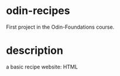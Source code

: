 # odin-recipes

First project in the Odin-Foundations course. 

# description 

a basic recipe website: HTML